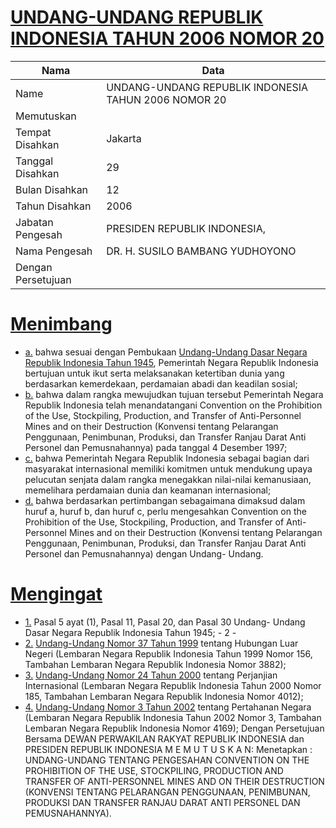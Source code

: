 # [UNDANG-UNDANG REPUBLIK INDONESIA TAHUN 2006 NOMOR 20](http://example.org/legal/document/uu/2006/20)

| Nama | Data |
| ------ | ----- |
|Name|UNDANG-UNDANG REPUBLIK INDONESIA TAHUN 2006 NOMOR 20|
|Memutuskan||
|Tempat Disahkan|Jakarta|
|Tanggal Disahkan|29|
|Bulan Disahkan|12|
|Tahun Disahkan|2006|
|Jabatan Pengesah|PRESIDEN REPUBLIK INDONESIA,|
|Nama Pengesah|DR. H. SUSILO BAMBANG YUDHOYONO|
|Dengan Persetujuan||
# [Menimbang](http://example.org/legal/document/uu/2006/20/menimbang)

* [a.](http://example.org/legal/document/uu/2006/20/menimbang/point/a) bahwa sesuai dengan Pembukaan [Undang-Undang Dasar Negara Republik Indonesia Tahun 1945](http://example.org/legal/document/uu), Pemerintah Negara Republik Indonesia bertujuan untuk ikut serta melaksanakan ketertiban dunia yang berdasarkan kemerdekaan, perdamaian abadi dan keadilan sosial;
* [b.](http://example.org/legal/document/uu/2006/20/menimbang/point/b) bahwa dalam rangka mewujudkan tujuan tersebut Pemerintah Negara Republik Indonesia telah menandatangani Convention on the Prohibition of the Use, Stockpiling, Production, and Transfer of Anti-Personnel Mines and on their Destruction (Konvensi tentang Pelarangan Penggunaan, Penimbunan, Produksi, dan Transfer Ranjau Darat Anti Personel dan Pemusnahannya) pada tanggal 4 Desember 1997;
* [c.](http://example.org/legal/document/uu/2006/20/menimbang/point/c) bahwa Pemerintah Negara Republik Indonesia sebagai bagian dari masyarakat internasional memiliki komitmen untuk mendukung upaya pelucutan senjata dalam rangka menegakkan nilai-nilai kemanusiaan, memelihara perdamaian dunia dan keamanan internasional;
* [d.](http://example.org/legal/document/uu/2006/20/menimbang/point/d) bahwa berdasarkan pertimbangan sebagaimana dimaksud dalam huruf a, huruf b, dan huruf c, perlu mengesahkan Convention on the Prohibition of the Use, Stockpiling, Production, and Transfer of Anti-Personnel Mines and on their Destruction (Konvensi tentang Pelarangan Penggunaan, Penimbunan, Produksi, dan Transfer Ranjau Darat Anti Personel dan Pemusnahannya) dengan Undang- Undang.
# [Mengingat](http://example.org/legal/document/uu/2006/20/mengingat)

* [1.](http://example.org/legal/document/uu/2006/20/mengingat/point/0001) Pasal 5 ayat (1), Pasal 11, Pasal 20, dan Pasal 30 Undang- Undang Dasar Negara Republik Indonesia Tahun 1945; - 2 -
* [2.](http://example.org/legal/document/uu/2006/20/mengingat/point/0002) [Undang-Undang Nomor 37 Tahun 1999](http://example.org/legal/document/uu/1999/37) tentang Hubungan Luar Negeri (Lembaran Negara Republik Indonesia Tahun 1999 Nomor 156, Tambahan Lembaran Negara Republik Indonesia Nomor 3882);
* [3.](http://example.org/legal/document/uu/2006/20/mengingat/point/0003) [Undang-Undang Nomor 24 Tahun 2000](http://example.org/legal/document/uu/2000/24) tentang Perjanjian Internasional (Lembaran Negara Republik Indonesia Tahun 2000 Nomor 185, Tambahan Lembaran Negara Republik Indonesia Nomor 4012);
* [4.](http://example.org/legal/document/uu/2006/20/mengingat/point/0004) [Undang-Undang Nomor 3 Tahun 2002](http://example.org/legal/document/uu/2002/3) tentang Pertahanan Negara (Lembaran Negara Republik Indonesia Tahun 2002 Nomor 3, Tambahan Lembaran Negara Republik Indonesia Nomor 4169); Dengan Persetujuan Bersama DEWAN PERWAKILAN RAKYAT REPUBLIK INDONESIA dan PRESIDEN REPUBLIK INDONESIA M E M U T U S K A N: Menetapkan : UNDANG-UNDANG TENTANG PENGESAHAN CONVENTION ON THE PROHIBITION OF THE USE, STOCKPILING, PRODUCTION AND TRANSFER OF ANTI-PERSONNEL MINES AND ON THEIR DESTRUCTION (KONVENSI TENTANG PELARANGAN PENGGUNAAN, PENIMBUNAN, PRODUKSI DAN TRANSFER RANJAU DARAT ANTI PERSONEL DAN PEMUSNAHANNYA).